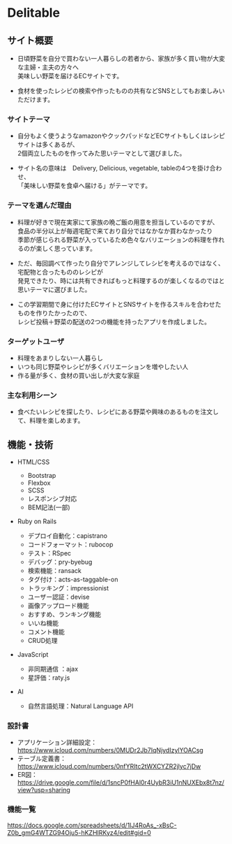 # Delitable

## サイト概要
* 日頃野菜を自分で買わない一人暮らしの若者から、家族が多く買い物が大変な主婦・主夫の方々へ  
美味しい野菜を届けるECサイトです。

* 食材を使ったレシピの検索や作ったものの共有などSNSとしてもお楽しみいただけます。


### サイトテーマ
* 自分もよく使うようなamazonやクックパッドなどECサイトもしくはレシピサイトは多くあるが、  
2個両立したものを作ってみた思いテーマとして選びました。

* サイト名の意味は　Delivery, Delicious, vegetable, tableの4つを掛け合わせ、  
「美味しい野菜を食卓へ届ける」がテーマです。


### テーマを選んだ理由
* 料理が好きで現在実家にて家族の晩ご飯の用意を担当しているのですが、  
食品の半分以上が毎週宅配で来ており自分ではなかなか買わなかったり  
季節が感じられる野菜が入っているため色々なバリエーションの料理を作れるのが楽しく思っています。

- ただ、毎回調べて作ったり自分でアレンジしてレシピを考えるのではなく、宅配物と合ったもののレシピが  
発見できたり、時には共有できればもっと料理するのが楽しくなるのではと思いテーマに選びました。  

- この学習期間で身に付けたECサイトとSNSサイトを作るスキルを合わせたものを作りたかったので、  
レシピ投稿＋野菜の配送の2つの機能を持ったアプリを作成しました。


### ターゲットユーザ
* 料理をあまりしない一人暮らし
* いつも同じ野菜やレシピが多くバリエーションを増やしたい人
* 作る量が多く、食材の買い出しが大変な家庭


### 主な利用シーン
* 食べたいレシピを探したり、レシピにある野菜や興味のあるものを注文して、料理を楽しめます。

## 機能・技術
- HTML/CSS
	- Bootstrap
	- Flexbox
	- SCSS
	- レスポンシブ対応
	- BEM記法(一部)

- Ruby on Rails
	- デプロイ自動化：capistrano
	- コードフォーマット：rubocop
	- テスト：RSpec
	- デバッグ：pry-byebug
	- 検索機能：ransack
	- タグ付け：acts-as-taggable-on
	- トラッキング：impressionist
	- ユーザー認証：devise
	- 画像アップロード機能
	- おすすめ、ランキング機能
	- いいね機能
	- コメント機能
	- CRUD処理

- JavaScript
	- 非同期通信 ：ajax
	- 星評価：raty.js

- AI
	- 自然言語処理：Natural Language API

### 設計書
* アプリケーション詳細設定：https://www.icloud.com/numbers/0MUDr2Jb7IqNjydIzylYOACsg
* テーブル定義書：https://www.icloud.com/numbers/0nfYRItc2tWXCYZR2jlyc7jDw
* ER図：https://drive.google.com/file/d/1sncP0fHAl0r4UybR3iU1nNUXEbx8t7nz/view?usp=sharing

### 機能一覧
https://docs.google.com/spreadsheets/d/1IJ4RoAs_-xBsC-Z0b_gmG4WTZG94Oju5-hKZHIRKyz4/edit#gid=0

